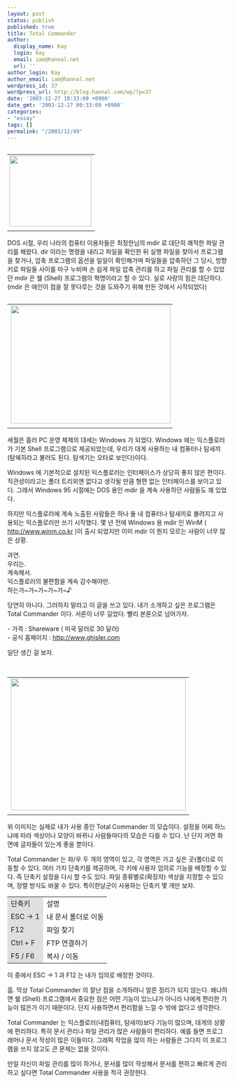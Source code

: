 ```yaml
---
layout: post
status: publish
published: true
title: Total Commander
author:
  display_name: Kay
  login: Kay
  email: iam@hannal.net
  url: ''
author_login: Kay
author_email: iam@hannal.net
wordpress_id: 37
wordpress_url: http://blog.hannal.com/wp/?p=37
date: '2003-12-27 18:33:09 +0900'
date_gmt: '2003-12-27 09:33:09 +0900'
categories:
- "essay"
tags: []
permalink: "/2003/12/49"
---
```

<table align="right">
<tr>
<td style="padding-left:5"><center><img src="http://blog.hannal.com/tt-attach/0322/040322193709855818/507366.jpg" width="187" height="161"></center></td>
</tr>
<tr>
<td class="centerphoto"> </td>
</tr>
</table>
<p>DOS 시절, 우리 나라의 컴퓨터 이용자들은 최정한님의 mdir 로 대단히 쾌적한 파일 관리를 해왔다. dir 이라는 명령을 내리고 파일을 확인한 뒤 실행 파일을 찾아서 프로그램을 찾거나, 압축 프로그램의 옵션을 일일이 확인해가며 파일들을 압축하던 그 당시, 방향키로 파일들 사이를 마구 누비며 손 쉽게 파일 압축 관리를 하고 파일 관리를 할 수 있었던 mdir 은 쉘 (Shell) 프로그램의 혁명이라고 할 수 있다. 실로 사랑의 힘은 대단하다. (mdir 은 애인이 컴을 잘 못다루는 것을 도와주기 위해 만든 것에서 시작되었다)</p>
<table align="left">
<tr>
<td style="padding-right:5"><center><img src="http://blog.hannal.com/tt-attach/0322/040322193709855818/113506.jpg" width="365" height="269"></center></td>
</tr>
<tr>
<td class="centerphoto"> </td>
</tr>
</table>
<p>세월은 흘러 PC 운영 체제의 대세는 Windows 가 되었다. Windows 에는 익스플로러가 기본 Shell 프로그램으로 제공되었는데, 우리가 대게 사용하는 내 컴퓨터나 탐새끼 (탐쉑히라고 불러도 된다. 탐색기는 오타로 보인다)이다.</p>
<p>Windows 에 기본적으로 설치된 익스플로러는 인터페이스가 상당히 좋지 않은 편이다. 직관성이라고는 폴더 트리외엔 없다고 생각될 만큼 형편 없는 인터페이스를 보이고 있다. 그래서 Windows 95 시절에는 DOS 용인 mdir 을 계속 사용하던 사람들도 꽤 있었다.</p>
<p>하지만 익스플로러에 계속 노출된 사람들은 하나 둘 내 컴퓨터나 탐새끼로 불려지고 사용되는 익스플로러만 쓰기 시작했다. 몇 년 전에 Windows 용 mdir 인 WinM (  <a href="http://www.winm.co.kr" target=_blank>http://www.winm.co.kr</a>  )이 출시 되었지만 이미 mdir 이 뭔지 모르는 사람이 너무 많은 상황.</p>
<p>과연.<br />
우리는.<br />
계속해서.<br />
익스플로러의 불편함을 계속 감수해야만.<br />
하는가~가~가~가~가~♪</p>
<p>당연히 아니다. 그러하지 말라고 이 글을 쓰고 있다. 내가 소개하고 싶은 프로그램은 Total Commander 이다. 서론이 너무 길었다. 빨리 본론으로 넘어가자.</p>
<p>- 가격 : Shareware ( 미국 달러로 30 달러)<br />
- 공식 홈페이지 :  <a href="http://www.ghisler.com" target=_blank>http://www.ghisler.com</a> </p>
<p>일단 생긴 걸 보자.</p>
<p><center><br />
<table>
<tr>
<td><center><img src="http://blog.hannal.com/tt-attach/0322/040322193709855818/720040.png" width="400" height="300" style="cursor:pointer" onclick="window.open('http://blog.hannal.com/image_pop.php?imagefile=http://blog.hannal.com/tt-attach/0322/040322193709855818/720040.png&width=800&height=600','','width=800,height=600,scrollbars=0')"></center></td>
</tr>
<tr>
<td class="centerphoto"> </td>
</tr>
</table>
<p></center></p>
<p>위 이미지는 실제로 내가 사용 중인 Total Commander 의 모습이다. 설정을 어찌 하느냐에 따라 색상이나 모양이 바뀌니 사람들마다의 모습은 다를 수 있다. 난 단지 꺼먼 화면에 글자들이 있는게 좋을 뿐이다.</p>
<p>Total Commander 는 좌/우 두 개의 영역이 있고, 각 영역은 가고 싶은 곳(폴더)로 이동할 수 있다. 여러 가지 단축키를 제공하며, 각 키에 사용자 임의로 기능을 배정할 수 있다. 즉 단축키 설정을 다시 할 수도 있다. 파일 종류별로(확장자) 색상을 지정할 수 있으며, 정렬 방식도 바꿀 수 있다. 특이<span class=key1 onclick=keyword_open('./kview.php?kd=%C7%D1%B3%AF')>한날</span>군이 사용하는 단축키 몇 개만 보자.</p>
<table></p>
<tr></p>
<td bgcolor='#dfdfdf'>단축키</td>
<p></p>
<td>설명</td>
<p>
</tr>
<p></p>
<tr></p>
<td bgcolor='#dfdfdf'>ESC → 1</td>
<p></p>
<td>내 문서 폴더로 이동</td>
<p>
</tr>
<p></p>
<tr></p>
<td bgcolor='#dfdfdf'>F12</td>
<p></p>
<td>파일 찾기</td>
<p>
</tr>
<p></p>
<tr></p>
<td bgcolor='#dfdfdf'>Ctrl + F</td>
<p></p>
<td>FTP 연결하기</td>
<p>
</tr>
<p></p>
<tr></p>
<td bgcolor='#dfdfdf'>F5 / F6</td>
<p></p>
<td> 복사 / 이동</td>
<p>
</tr>
<p>
</table>
<p>이 중에서 ESC → 1 과 F12 는 내가 임의로 배정한 것이다. </p>
<p>흠. 막상 Total Commander 의 잘난 점을 소개하려니 얼른 정리가 되지 않는다. 왜냐하면 쉘 (Shell) 프로그램에서 중요한 점은 어떤 기능이 있느냐가 아니라 나에게 편리한 기능이 많은가 이기 때문이다. 단지 사용하면서 편리함을 느낄 수 밖에 없다고 생각한다.</p>
<p>Total Commander 는 익스플로러(내컴퓨터, 탐새끼)보다 기능이 많으며, 대게의 상황에 편리하다. 특히 문서 관리나 파일 관리가 많은 사람들이 편리하다. 예를 들면 프로그래머나 문서 작성이 많은 이들이다. 그래픽 작업을 많이 하는 사람들은 그다지 이 프로그램을 쓰지 않고도 큰 문제는 없을 것이다.</p>
<p>만일 자신이 파일 관리를 많이 하거나, 문서를 많이 작성해서 문서를 편하고 빠르게 관리하고 싶다면 Total Commander 사용을 적극 권장한다.</p>
